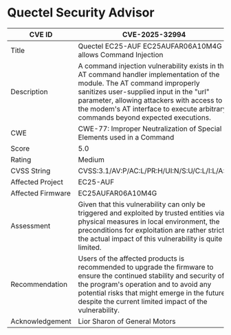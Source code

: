 # Quectel Security Advisor

| CVE ID | CVE-2025-32994 |
|---|---|
| Title | Quectel EC25-AUF EC25AUFAR06A10M4G allows Command Injection |
| Description |	A command injection vulnerability exists in the AT command handler implementation of the module. The AT command improperly sanitizes user-supplied input in the "url" parameter, allowing attackers with access to the modem's AT interface to execute arbitrary commands beyond expected executions. |
| CWE | CWE-77: Improper Neutralization of Special Elements used in a Command  |
| Score | 5.0 |
| Rating | Medium |
| CVSS String | CVSS:3.1/AV:P/AC:L/PR:H/UI:N/S:U/C:L/I:L/A:H |
| Affected Project | EC25-AUF |
| Affected Firmware | EC25AUFAR06A10M4G |
| Assessment | Given that this vulnerability can only be triggered and exploited by trusted entities via physical measures in local environment, the preconditions for exploitation are rather strict, the actual impact of this vulnerability is quite limited. |
| Recommendation | Users of the affected products is recommended to upgrade the firmware to ensure the continued stability and security of the program's operation and to avoid any potential risks that might emerge in the future despite the current limited impact of the vulnerability. |
| Acknowledgement |	Lior Sharon of General Motors |
